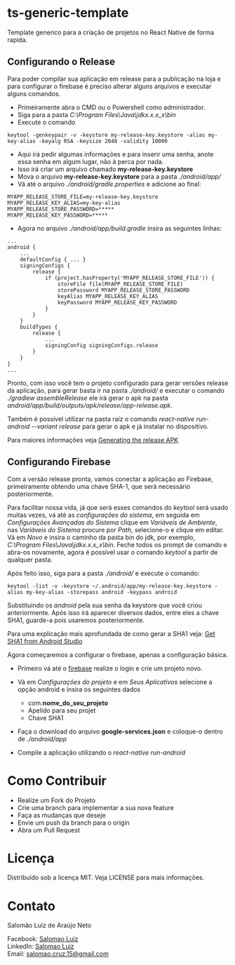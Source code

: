 # ts-generic-template

Template generico para a criação de projetos no React Native de forma rapida.

## Configurando o Release

Para poder compilar sua aplicação em release para a publicação na loja e para configurar o firebase é preciso alterar alguns arquivos e executar alguns comandos.

- Primeiramente abra o CMD ou o Powershell como administrador.
- Siga para a pasta *C:\Program Files\Java\jdkx.x.x_x\bin*
- Execute o comando
```
keytool -genkeypair -v -keystore my-release-key.keystore -alias my-key-alias -keyalg RSA -keysize 2048 -validity 10000
```
- Aqui irá pedir algumas informações e para inserir uma senha, anote essa senha em algum lugar, não à perca por nada.
- Isso irá criar um arquivo chamado **my-release-key.keystore**
- Mova o arquivo **my-release-key.keystore** para a pasta *./android/app/*
- Vá até o arquivo *./android/gradle.properties* e adicione ao final:
```
MYAPP_RELEASE_STORE_FILE=my-release-key.keystore
MYAPP_RELEASE_KEY_ALIAS=my-key-alias
MYAPP_RELEASE_STORE_PASSWORD=*****
MYAPP_RELEASE_KEY_PASSWORD=*****
```

- Agora no arquivo *./android/app/build.gradle* insira as seguintes linhas:
```
...
android {
    ...
    defaultConfig { ... }
    signingConfigs {
        release {
            if (project.hasProperty('MYAPP_RELEASE_STORE_FILE')) {
                storeFile file(MYAPP_RELEASE_STORE_FILE)
                storePassword MYAPP_RELEASE_STORE_PASSWORD
                keyAlias MYAPP_RELEASE_KEY_ALIAS
                keyPassword MYAPP_RELEASE_KEY_PASSWORD
            }
        }
    }
    buildTypes {
        release {
            ...
            signingConfig signingConfigs.release
        }
    }
}
...
```


Pronto, com isso você tem o projeto configurado para gerar versões release da aplicação, para gerar basta ir na pasta *./android/* e executar o comando *./gradlew assembleRelease* ele irá gerar o apk na pasta *android/app/build/outputs/apk/release/app-release.apk*.

Também é possível utilizar na pasta raíz o comando *react-native run-android --variant release* para gerar o apk e já instalar no dispositivo.

Para maiores informações veja [Generating the release APK](https://facebook.github.io/react-native/docs/signed-apk-android#generating-the-release-apk)

## Configurando Firebase
Com a versão release pronta, vamos conectar a aplicação ao Firebase, primeiramente obtendo uma chave SHA-1, que será necessário posteriormente. 

Para facilitar nossa vida, já que será esses comandos do *keytool* será usado muitas vezes, vá até as *configurações do sistema*, em seguida em *Configurações Avançadas do Sistema* clique em *Variáveis de Ambiente*, nas *Variáveis do Sistema* procure por *Path*, selecione-o e clique em editar. Vá em *Novo* e insira o caminho da pasta bin do jdk, por exemplo, *C:\Program Files\Java\jdkx.x.x_x\bin*. Feche todos os prompt de comando e abra-os novamente, agora é possível usar o comando *keytool* a partir de qualquer pasta.

Após feito isso, siga para a pasta *./android/* e execute o comando:
```
keytool -list -v -keystore ~/.android/app/my-release-key.keystore -alias my-key-alias -storepass android -keypass android 
```

Substituindo os *android* pela sua senha da keystore que você criou anteriormente. Após isso irá aparecer diversos dados, entre eles a chave SHA1, guarde-a pois usaremos posteriormente.

Para uma explicação mais aprofundada de como gerar a SHA1 veja: [Get SHA1 from Android Studio](https://medium.com/pen-bold-kiln-press/sha-1-android-studio-ec02fb893e72)

Agora começaremos a configurar o firebase, apenas a configuração básica.

- Primeiro vá até o [firebase](https://firebase.google.com/) realize o login e crie um projeto novo.
- Vá em *Configurações do projeto* e em *Seus Aplicativos* selecione a opção android e insira os seguintes dados 
  - com.**nome_do_seu_projeto**
  - Apelido para seu projet
  - Chave SHA1
 
- Faça o download do arquivo **google-services.json** e coloque-o dentro de *./android/app*
- Compile a aplicação utilizando o *react-native run-android*

# Como Contribuir
- Realize um Fork do Projeto
- Crie uma branch para implementar a sua nova feature
- Faça as mudanças que deseje
- Envie um push da branch para o origin
- Abra um Pull Request

# Licença
Distribuído sob a licença MIT. Veja LICENSE para mais informações.

# Contato
Salomão Luiz de Araújo Neto

Facebook: [Salomao Luiz](https://www.facebook.com/salomao.luiz.28) </br>
LinkedIn: [Salomao Luiz](https://www.linkedin.com/in/salomao-luiz/) </br>
Email: [salomao.cruz.15@gmail.com](salomao.cruz.15@gmail.com)
